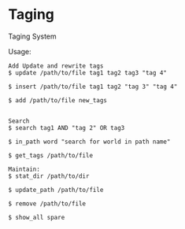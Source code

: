 # Taging
Taging System

Usage:
    
    Add Update and rewrite tags
    $ update /path/to/file tag1 tag2 tag3 "tag 4"

    $ insert /path/to/file tag1 tag2 "tag 3" "tag 4"
    
    $ add /path/to/file new_tags
    
    
    Search
    $ search tag1 AND "tag 2" OR tag3
    
    $ in_path word "search for world in path name"
    
    $ get_tags /path/to/file

    Maintain:
    $ stat_dir /path/to/dir
    
    $ update_path /path/to/file
                  
    $ remove /path/to/file
                  
    $ show_all spare
